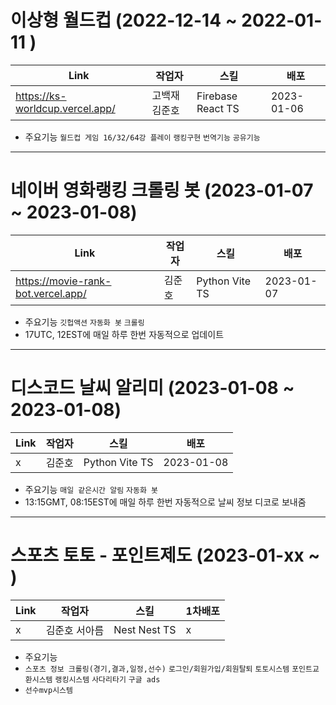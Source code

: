 # 이상형 월드컵 (2022-12-14 ~ 2022-01-11 )
 Link | 작업자 | 스킬 | 배포 |
 ----------- | --- | --- | --- | 
 https://ks-worldcup.vercel.app/ | 고백재 김준호 | Firebase React TS | 2023-01-06 |

- 주요기능 ```월드컵 게임 16/32/64강 플레이``` ```랭킹구현``` ```번역기능``` ```공유기능```

--------------------------

# 네이버 영화랭킹 크롤링 봇 (2023-01-07 ~ 2023-01-08)
 Link | 작업자 | 스킬 | 배포 |
 ----------- | --- | --- | --- | 
https://movie-rank-bot.vercel.app/ | 김준호 | Python Vite TS | 2023-01-07 |

- 주요기능 ```깃헙액션``` ```자동화 봇``` ```크롤링``` 
- 17UTC, 12EST에 매일 하루 한번 자동적으로 업데이트

--------------------------

# 디스코드 날씨 알리미 (2023-01-08 ~ 2023-01-08)
 Link | 작업자 | 스킬 | 배포 |
 ----------- | --- | --- | --- | 
x | 김준호 | Python Vite TS | 2023-01-08 |

- 주요기능 ```매일 같은시간 알림``` ```자동화 봇```
- 13:15GMT, 08:15EST에 매일 하루 한번 자동적으로 날씨 정보 디코로 보내줌

--------------------------

# 스포츠 토토 - 포인트제도 (2023-01-xx ~ )
 Link | 작업자 | 스킬 | 1차배포 |
 ----------- | --- | --- | --- | 
x | 김준호 서아름 | Nest Nest TS | x |

- 주요기능 
- ```스포츠 정보 크롤링(경기,결과,일정,선수)``` ```로그인/회원가입/회원탈퇴```  ```토토시스템``` ```포인트교환시스템``` ```랭킹시스템``` ```사다리타기``` ```구글 ads```
- ```선수mvp시스템```
